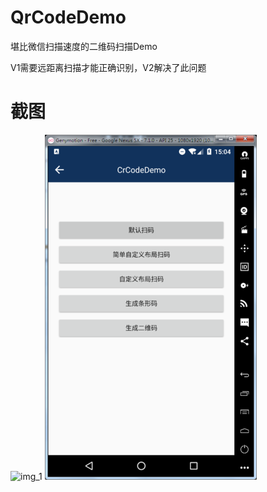 # QrCodeDemo
堪比微信扫描速度的二维码扫描Demo

V1需要远距离扫描才能正确识别，V2解决了此问题
# 截图
![img_1](screenshot/qrcodedemo_1(2).png) 
![img_2](screenshot/qrcodedemo_2.png)
